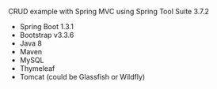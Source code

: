 CRUD example with Spring MVC using Spring Tool Suite 3.7.2

- Spring Boot 1.3.1
- Bootstrap v3.3.6
- Java 8
- Maven
- MySQL
- Thymeleaf
- Tomcat (could be Glassfish or Wildfly)
